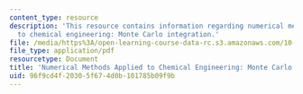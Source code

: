 ```yaml
---
content_type: resource
description: 'This resource contains information regarding numerical methods applied
  to chemical engineering: Monte Carlo integration.'
file: /media/https%3A/open-learning-course-data-rc.s3.amazonaws.com/10-34-numerical-methods-applied-to-chemical-engineering-fall-2015/96f9cd4f20305f674d0b101785b09f9b_MIT10_34F15_Lec32.pdf
file_type: application/pdf
resourcetype: Document
title: 'Numerical Methods Applied to Chemical Engineering: Monte Carlo Methods 1'
uid: 96f9cd4f-2030-5f67-4d0b-101785b09f9b
---
```

